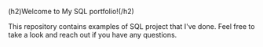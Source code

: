 (h2)Welcome to My SQL portfolio!(/h2)

This repository contains examples of SQL project that I've done. Feel free to take a look and reach out if you have any questions.
